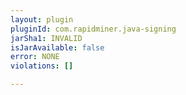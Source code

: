 ```yaml
---
layout: plugin
pluginId: com.rapidminer.java-signing
jarSha1: INVALID
isJarAvailable: false
error: NONE
violations: []

---
```

